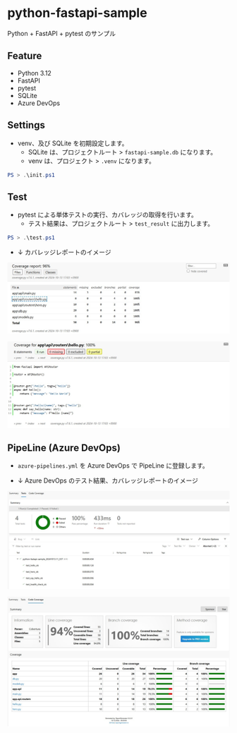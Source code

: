 # python-fastapi-sample
Python + FastAPI + pytest のサンプル

## Feature
- Python 3.12
- FastAPI
- pytest
- SQLite
- Azure DevOps

## Settings
- venv、及び SQLite を初期設定します。
    - SQLite は、プロジェクトルート > `fastapi-sample.db` になります。
    - venv は、プロジェクト > `.venv` になります。

```ps1
PS > .\init.ps1
```

## Test
- pytest による単体テストの実行、カバレッジの取得を行います。
    - テスト結果は、プロジェクトルート > `test_result` に出力します。

```ps1
PS > .\test.ps1
```

- ↓ カバレッジレポートのイメージ

![Test Image 1](image/pic001.jpg)

![Test Image 1](image/pic002.jpg)

## PipeLine (Azure DevOps)
- `azure-pipelines.yml` を Azure DevOps で PipeLine に登録します。

- ↓ Azure DevOps のテスト結果、カバレッジレポートのイメージ

![Test Image 1](image/pic003.jpg)

![Test Image 1](image/pic004.jpg)
